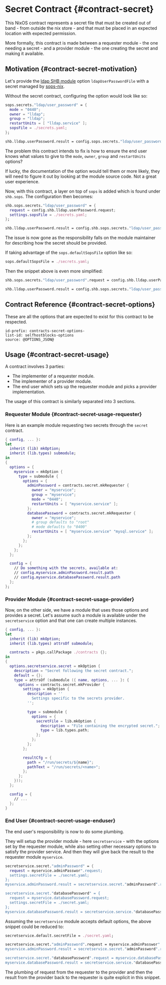 # Secret Contract {#contract-secret}

This NixOS contract represents a secret file
that must be created out of band - from outside the nix store -
and that must be placed in an expected location with expected permission.

More formally, this contract is made between a requester module - the one needing a secret -
and a provider module - the one creating the secret and making it available.

## Motivation {#contract-secret-motivation}

Let's provide the [ldap SHB module][ldap-module] option `ldapUserPasswordFile`
with a secret managed by [sops-nix][].

[ldap-module]: TODO
[sops-nix]: TODO

Without the secret contract, configuring the option would look like so:

```nix
sops.secrets."ldap/user_password" = {
  mode = "0440";
  owner = "lldap";
  group = "lldap";
  restartUnits = [ "lldap.service" ];
  sopsFile = ./secrets.yaml;
};

shb.lldap.userPassword.result = config.sops.secrets."ldap/user_password".result;
```

The problem this contract intends to fix is how to ensure
the end user knows what values to give to the
`mode`, `owner`, `group` and `restartUnits` options?

If lucky, the documentation of the option would tell them
or more likely, they will need to figure it out by looking
at the module source code.
Not a great user experience.

Now, with this contract, a layer on top of `sops` is added which is found under `shb.sops`.
The configuration then becomes:

```nix
shb.sops.secrets."ldap/user_password" = {
  request = config.shb.lldap.userPassword.request;
  settings.sopsFile = ./secrets.yaml;
};

shb.lldap.userPassword.result = config.shb.sops.secrets."ldap/user_password".result;
```

The issue is now gone as the responsibility falls
on the module maintainer
for describing how the secret should be provided.

If taking advantage of the `sops.defaultSopsFile` option like so:

```nix
sops.defaultSopsFile = ./secrets.yaml;
```

Then the snippet above is even more simplified:

```nix
shb.sops.secrets."ldap/user_password".request = config.shb.lldap.userPassword.request;

shb.lldap.userPassword.result = config.shb.sops.secrets."ldap/user_password".result;
```

## Contract Reference {#contract-secret-options}

These are all the options that are expected to exist for this contract to be respected.

```{=include=} options
id-prefix: contracts-secret-options-
list-id: selfhostblocks-options
source: @OPTIONS_JSON@
```

## Usage {#contract-secret-usage}

A contract involves 3 parties:

- The implementer of a requester module.
- The implementer of a provider module.
- The end user which sets up the requester module and picks a provider implementation.

The usage of this contract is similarly separated into 3 sections.

### Requester Module {#contract-secret-usage-requester}

Here is an example module requesting two secrets through the `secret` contract.

```nix
{ config, ... }:
let
  inherit (lib) mkOption;
  inherit (lib.types) submodule;
in
{
  options = {
    myservice = mkOption {
      type = submodule {
        options = {
          adminPassword = contracts.secret.mkRequester {
            owner = "myservice";
            group = "myservice";
            mode = "0440";
            restartUnits = [ "myservice.service" ];
          };
          databasePassword = contracts.secret.mkRequester {
            owner = "myservice";
            # group defaults to "root"
            # mode defaults to "0400"
            restartUnits = [ "myservice.service" "mysql.service" ];
          };
        };
      };
    };
  };

  config = {
    // Do something with the secrets, available at:
    // config.myservice.adminPassword.result.path
    // config.myservice.databasePassword.result.path
  };
};
```

### Provider Module {#contract-secret-usage-provider}

Now, on the other side, we have a module that uses those options and provides a secret.
Let's assume such a module is available under the `secretservice` option
and that one can create multiple instances.

```nix
{ config, ... }:
let
  inherit (lib) mkOption;
  inherit (lib.types) attrsOf submodule;

  contracts = pkgs.callPackage ./contracts {};
in
{
  options.secretservice.secret = mkOption {
    description = "Secret following the secret contract.";
    default = {};
    type = attrsOf (submodule ({ name, options, ... }: {
      options = contracts.secret.mkProvider {
        settings = mkOption {
          description = ''
            Settings specific to the secrets provider.
          '';

          type = submodule {
            options = {
              secretFile = lib.mkOption {
                description = "File containing the encrypted secret.";
                type = lib.types.path;
              };
            };
          };
        };

        resultCfg = {
          path = "/run/secrets/${name}";
          pathText = "/run/secrets/<name>";
        };
      };
    }));
  };

  config = {
    // ...
  };
}
```

### End User {#contract-secret-usage-enduser}

The end user's responsibility is now to do some plumbing.

They will setup the provider module - here `secretservice` - with the options set by the requester module,
while also setting other necessary options to satisfy the provider service.
And then they will give back the result to the requester module `myservice`.

```nix
secretservice.secret."adminPassword" = {
  request = myservice.adminPasswor".request;
  settings.secretFile = ./secret.yaml;
};
myservice.adminPassword.result = secretservice.secret."adminPassword".result;

secretservice.secret."databasePassword" = {
  request = myservice.databasePassword.request;
  settings.secretFile = ./secret.yaml;
};
myservice.databasePassword.result = secretservice.service."databasePassword".result;
```

Assuming the `secretservice` module accepts default options,
the above snippet could be reduced to:

```nix
secretservice.default.secretFile = ./secret.yaml;

secretservice.secret."adminPassword".request = myservice.adminPasswor".request;
myservice.adminPassword.result = secretservice.secret."adminPassword".result;

secretservice.secret."databasePassword".request = myservice.databasePassword.request;
myservice.databasePassword.result = secretservice.service."databasePassword".result;
```

The plumbing of request from the requester to the provider
and then the result from the provider back to the requester
is quite explicit in this snippet.

